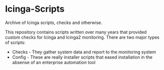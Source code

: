 # Icinga-Scripts
Archive of Icinga scripts, checks and otherwise.

This repository contains scripts written over many years that provided custom checks for Icinga and Icinga2 monitoring. There are two major types of scripts:
* Checks - They gather system data and report to the monitoring system
* Config - These are really installer scripts that eased installation in the absense of an enterprise automation tool
